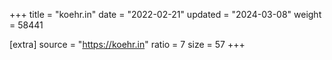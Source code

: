 +++
title = "koehr.in"
date = "2022-02-21"
updated = "2024-03-08"
weight = 58441

[extra]
source = "https://koehr.in"
ratio = 7
size = 57
+++
